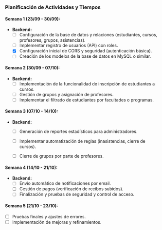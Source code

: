 ### **Planificación de Actividades y Tiempos**

#### **Semana 1 (23/09 - 30/09):**
- **Backend:**
  - [ ] Configuración de la base de datos y relaciones (estudiantes, cursos, profesores, grupos, asistencias).
  - [ ] Implementar registro de usuarios (API) con roles.
  - [x] Configuración inicial de CORS y seguridad (autenticación básica).
  - [ ] Creación de los modelos de la base de datos en MySQL o similar.
  
#### **Semana 2 (30/09 - 07/10):**
- **Backend:**
  - [ ] Implementación de la funcionalidad de inscripción de estudiantes a cursos.
  - [ ] Gestión de grupos y asignación de profesores.
  - [ ] Implementar el filtrado de estudiantes por facultades o programas.
  
#### **Semana 3 (07/10 - 14/10):**
- **Backend:**
  - [ ] Generación de reportes estadísticos para administradores.
  - [ ] Implementar automatización de reglas (inasistencias, cierre de cursos).
  - [ ] Cierre de grupos por parte de profesores.
  

#### **Semana 4 (14/10 - 21/10):**
- **Backend:**
  - [ ] Envío automático de notificaciones por email.
  - [ ] Gestión de pagos (verificación de recibos subidos).
  - [ ] Finalización y pruebas de seguridad y control de acceso.

#### **Semana 5 (21/10 - 23/10):**
- [ ] Pruebas finales y ajustes de errores.
- [ ] Implementación de mejoras y refinamientos.
